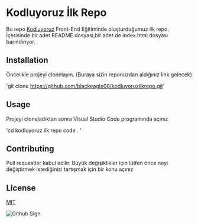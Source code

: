 # Kodluyoruz İlk Repo
Bu repo [Kodluyoruz](www.kodluyoruz.org) Front-End Eğitiminde oluşturduğumuz ilk repo. İçerisinde bir adet README dosyası,bir adet de index.html dosyası barındırıyor.

## Installation 
Öncelikle projeyi clonelayın. (Buraya sizin reponuzdan aldığınız link gelecek)

'git clone https://github.com/blackeagle08/kodluyoruzilkrepo.git'

## Usage
Projeyi cloneladıktan sonra Visual Studio Code programında açınız

'cd kodluyoruz ilk repo 
 code .
'
## Contributing
Pull requestler kabul edilir. Büyük değişiklikler için lütfen önce neyi değiştirmek istediğinizi tartışmak için bir konu açınız

## License
[MIT](https://choosealicense.com/licenses/mit/)

![Github Sign](https://pbs.twimg.com/profile_images/1414990564408262661/r6YemvF9_400x400.jpg)

